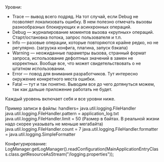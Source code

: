 Уровни:
- Trace — вывод всего подряд. На тот случай, если Debug не позволяет локализовать ошибку. В нем полезно отмечать вызовы разнообразных блокирующих и асинхронных операций.
- Debug — журналирование моментов вызова «крупных» операций. Старт/остановка потока, запрос пользователя и т.п.
- Info — разовые операции, которые повторяются крайне редко, но не регулярно. (загрузка конфига, плагина, запуск бэкапа)
- Warning — неожиданные параметры вызова, странный формат запроса, использование дефолтных значений в замен не корректных. Вообще все, что может свидетельствовать о не штатном использовании.
- Error — повод для внимания разработчиков. Тут интересно окружение конкретного места ошибки.
- Fatal — тут и так понятно. Выводим все до чего дотянуться можем, так как дальше приложение работать не будет.

Каждый уровень включает себя и все уровни ниже.

Пример записи в файлы:
handlers= java.util.logging.FileHandler
java.util.logging.FileHandler.pattern = application_log.txt
java.util.logging.FileHandler.limit = 50 (Размер в байтах. В реальной жизни надо скорее указывать не меньше мегабайта)
java.util.logging.FileHandler.count = 7
java.util.logging.FileHandler.formatter = java.util.logging.SimpleFormatter

Конфигурирование:
LogManager.getLogManager().readConfiguration(MainApplicationEntryClass.class.getResourceAsStream("/logging.properties"));
